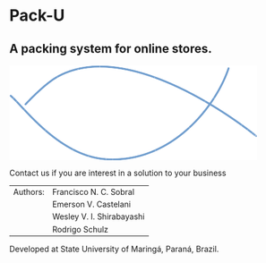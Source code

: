 # Pack-U
## A packing system for online stores.

<img align='center' src='docs/packu.png'>

Contact us if you are interest in a solution to your business

<table>
  <tr> <td> Authors: </td> <td> Francisco N. C. Sobral</td> </tr>
  <tr> <td> </td>  <td> Emerson V. Castelani </td> </tr>
  <tr> <td> </td>  <td> Wesley V. I. Shirabayashi </td> </tr>
  <tr> <td> </td>  <td> Rodrigo Schulz </td> </tr>
</table>

Developed at State University of Maringá, Paraná, Brazil.
